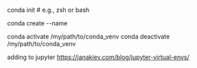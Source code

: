 conda init <shell-name> # e.g., zsh or bash

conda create --name <env-name>


conda activate /my/path/to/conda_venv
conda deactivate /my/path/to/conda_venv

adding to jupyter 
https://janakiev.com/blog/jupyter-virtual-envs/
